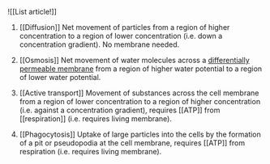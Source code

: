 ![[List article!]]

1. [[Diffusion]]
   Net movement of particles from a region of higher concentration to a region of lower concentration (i.e. down a concentration gradient). No membrane needed.

2. [[Osmosis]]
   Net movement of water molecules across a <u>differentially permeable membrane</u> from a region of higher water potential to a region of lower water potential.

3. [[Active transport]]
   Movement of substances across the cell membrane from a region of lower concentration to a region of higher concentration (i.e. against a concentration gradient), requires [[ATP]] from [[respiration]] (i.e. requires living membrane).

4. [[Phagocytosis]]
   Uptake of large particles into the cells by the formation of a pit or pseudopodia at the cell membrane, requires [[ATP]] from respiration (i.e. requires living membrane).